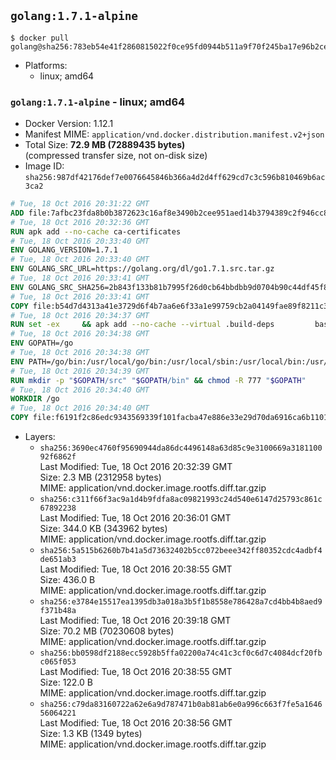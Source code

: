 ## `golang:1.7.1-alpine`

```console
$ docker pull golang@sha256:783eb54e41f2860815022f0ce95fd0944b511a9f70f245ba17e96b2cea0756c2
```

-	Platforms:
	-	linux; amd64

### `golang:1.7.1-alpine` - linux; amd64

-	Docker Version: 1.12.1
-	Manifest MIME: `application/vnd.docker.distribution.manifest.v2+json`
-	Total Size: **72.9 MB (72889435 bytes)**  
	(compressed transfer size, not on-disk size)
-	Image ID: `sha256:987df42176def7e0076645846b366a4d2d4ff629cd7c3c596b810469b6ac3ca2`

```dockerfile
# Tue, 18 Oct 2016 20:31:22 GMT
ADD file:7afbc23fda8b0b3872623c16af8e3490b2cee951aed14b3794389c2f946cc8c7 in / 
# Tue, 18 Oct 2016 20:32:36 GMT
RUN apk add --no-cache ca-certificates
# Tue, 18 Oct 2016 20:33:40 GMT
ENV GOLANG_VERSION=1.7.1
# Tue, 18 Oct 2016 20:33:40 GMT
ENV GOLANG_SRC_URL=https://golang.org/dl/go1.7.1.src.tar.gz
# Tue, 18 Oct 2016 20:33:41 GMT
ENV GOLANG_SRC_SHA256=2b843f133b81b7995f26d0cb64bbdbb9d0704b90c44df45f844d28881ad442d3
# Tue, 18 Oct 2016 20:33:41 GMT
COPY file:b54d7d4313a41e3729d6f4b7aa6e6f33a1e99759cb2a04149fae89f8211c3a65 in / 
# Tue, 18 Oct 2016 20:34:37 GMT
RUN set -ex 	&& apk add --no-cache --virtual .build-deps 		bash 		gcc 		musl-dev 		openssl 		go 		&& export GOROOT_BOOTSTRAP="$(go env GOROOT)" 		&& wget -q "$GOLANG_SRC_URL" -O golang.tar.gz 	&& echo "$GOLANG_SRC_SHA256  golang.tar.gz" | sha256sum -c - 	&& tar -C /usr/local -xzf golang.tar.gz 	&& rm golang.tar.gz 	&& cd /usr/local/go/src 	&& patch -p2 -i /no-pic.patch 	&& ./make.bash 		&& rm -rf /*.patch 	&& apk del .build-deps
# Tue, 18 Oct 2016 20:34:38 GMT
ENV GOPATH=/go
# Tue, 18 Oct 2016 20:34:38 GMT
ENV PATH=/go/bin:/usr/local/go/bin:/usr/local/sbin:/usr/local/bin:/usr/sbin:/usr/bin:/sbin:/bin
# Tue, 18 Oct 2016 20:34:39 GMT
RUN mkdir -p "$GOPATH/src" "$GOPATH/bin" && chmod -R 777 "$GOPATH"
# Tue, 18 Oct 2016 20:34:40 GMT
WORKDIR /go
# Tue, 18 Oct 2016 20:34:40 GMT
COPY file:f6191f2c86edc9343569339f101facba47e886e33e29d70da6916ca6b1101a53 in /usr/local/bin/ 
```

-	Layers:
	-	`sha256:3690ec4760f95690944da86dc4496148a63d85c9e3100669a318110092f6862f`  
		Last Modified: Tue, 18 Oct 2016 20:32:39 GMT  
		Size: 2.3 MB (2312958 bytes)  
		MIME: application/vnd.docker.image.rootfs.diff.tar.gzip
	-	`sha256:c311f66f3ac9a1d4b9fdfa8ac09821993c24d540e6147d25793c861c67892238`  
		Last Modified: Tue, 18 Oct 2016 20:36:01 GMT  
		Size: 344.0 KB (343962 bytes)  
		MIME: application/vnd.docker.image.rootfs.diff.tar.gzip
	-	`sha256:5a515b6260b7b41a5d73632402b5cc072beee342ff80352cdc4adbf4de651ab3`  
		Last Modified: Tue, 18 Oct 2016 20:38:55 GMT  
		Size: 436.0 B  
		MIME: application/vnd.docker.image.rootfs.diff.tar.gzip
	-	`sha256:e3784e15517ea1395db3a018a3b5f1b8558e786428a7cd4bb4b8aed9f371b48a`  
		Last Modified: Tue, 18 Oct 2016 20:39:18 GMT  
		Size: 70.2 MB (70230608 bytes)  
		MIME: application/vnd.docker.image.rootfs.diff.tar.gzip
	-	`sha256:bb0598df2188ecc5928b5ffa02200a74c41c3cf0c6d7c4084dcf20fbc065f053`  
		Last Modified: Tue, 18 Oct 2016 20:38:55 GMT  
		Size: 122.0 B  
		MIME: application/vnd.docker.image.rootfs.diff.tar.gzip
	-	`sha256:c79da83160722a62e6a9d787471b0ab81ab6e0a996c663f7fe5a164656064221`  
		Last Modified: Tue, 18 Oct 2016 20:38:56 GMT  
		Size: 1.3 KB (1349 bytes)  
		MIME: application/vnd.docker.image.rootfs.diff.tar.gzip
